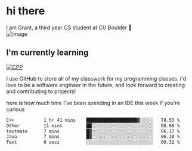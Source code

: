 
# hi there

I am Grant, a third year CS student at CU Boulder 👋  
![image](https://assets-sports.thescore.com/football/team/164/logo.png)

## I'm currently learning
[![CPP](https://skillicons.dev/icons?i=java,cpp,ts)](https://skillicons.dev)

I use GitHub to store all of my classwork for my programming classes.
I'd love to be a software engineer in the future, and look forward to creating and contributing to projects!

here is how much time I've been spending in an IDE this week if you're curious
<!--START_SECTION:waka-->

```txt
C++           1 hr 41 mins    ███████████████████▓░░░░░   78.53 %
Other         11 mins         ██░░░░░░░░░░░░░░░░░░░░░░░   08.66 %
textmate      7 mins          █▓░░░░░░░░░░░░░░░░░░░░░░░   06.17 %
Java          7 mins          █▓░░░░░░░░░░░░░░░░░░░░░░░   06.10 %
Text          0 secs          ░░░░░░░░░░░░░░░░░░░░░░░░░   00.32 %
```

<!--END_SECTION:waka-->

<!---
gnestr/gnestr is a ✨ special ✨ repository because its `README.md` (this file) appears on your GitHub profile.
You can click the Preview link to take a look at your changes.
--->
